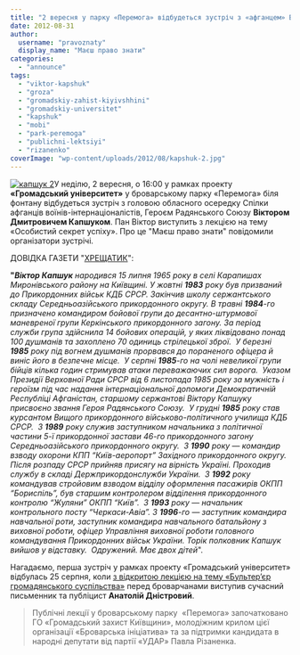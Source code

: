 ```yaml
---
title: "2 вересня у парку «Перемога» відбудеться зустріч з «афганцем» Віктором Капшуком"
date: 2012-08-31
author: 
  username: "pravoznaty"
  display_name: "Маєш право знати"
categories: 
  - "announce"
tags: 
  - "viktor-kapshuk"
  - "groza"
  - "gromadskiy-zahist-kiyivshhini"
  - "gromadskiy-universitet"
  - "kapshuk"
  - "mobi"
  - "park-peremoga"
  - "publichni-lektsiyi"
  - "rizanenko"
coverImage: "wp-content/uploads/2012/08/kapshuk-2.jpg"
---
```


[![](https://mpz.brovary.org/wp-content/uploads/2012/08/kapshuk-2.jpg "капшук 2")](https://mpz.brovary.org/wp-content/uploads/2012/08/kapshuk-2.jpg)У неділю, 2 вересня, о 16:00 у рамках проекту **«Громадський університет»** у броварському парку «Перемога» біля фонтану відбудеться зустріч з головою обласного осередку Спілки афганців воїнів-інтернаціоналістів, Героєм Радянського Союзу **Віктором Дмитровичем Капшуком**. Пан Віктор виступить з лекцією на тему «Особистий секрет успіху». Про це "Маєш право знати" повідомили організатори зустрічі.

ДОВІДКА ГАЗЕТИ "[ХРЕЩАТИК](https://www.kreschatic.kiev.ua/ua/3788/art/1297709554.html)":

**"_Віктор Капшук_** _народився 15 липня 1965 року в селі Карапишах Миронівського району на Київщині._ _У жовтні **1983** року був призваний до Прикордонних військ КДБ СРСР. Закінчив школу сержантського складу Середньоазійського прикордонного округу. В травні **1984**\-го призначено командиром бойової групи до десантно-штурмової маневреної групи Керкінського прикордонного загону. За період служби група здійснила 14 бойових операцій, у яких ліквідовано понад 100 душманів та захоплено 70 одиниць стрілецької зброї.  У березні **1985** року під вогнем душманів прорвався до пораненого офіцера й виніс його в безпечне місце.  У серпні **1985**\-го на чолі невеликої групи бійців кілька годин стримував атаки переважаючих сил ворога.  Указом Президії Верховної Ради СРСР від 6 листопада 1985 року за мужність і героїзм під час надання інтернаціональної допомоги Демократичній Республіці Афганістан, старшому сержантові Віктору Капшуку присвоєно звання Героя Радянського Союзу.  У грудні **1985** року став курсантом Вищого прикордонного військово-політичного училища КДБ СРСР.  З **1989** року служив заступником начальника з політичної частини 5-ї прикордонної застави 46-го прикордонного загону Середньоазійського прикордонного округу.  З **1990** року — командир взводу охорони КПП “Київ-аеропорт” Західного прикордонного округу. Після розпаду СРСР прийняв присягу на вірність Україні. Проходив службу в складі Держприкордонслужби України.  З **1992** року командував стройовим взводом відділу оформлення пасажирів ОКПП “Бориспіль”, був старшим контролером відділення прикордонного контролю “Жуляни” ОКПП “Київ”.  З **1993** року — начальник контрольного посту “Черкаси-Авіа”._ _З **1996**\-го — заступник командира навчальної роти, заступник командира навчального батальйону з виховної роботи, офіцер Управління виховної роботи головного командування Прикордонних військ України. Торік полковник Капшук вийшов у відставку.  Одружений. Має двох дітей_".

Нагадаємо, перша зустріч у рамках проекту «Громадський університет» відбулась 25 серпня, коли [з відкритою лекцією на тему «Бультер’єр громадянського суспільства»](https://mpz.brovary.org/anatoliy-dnistroviy-rozpoviv-brovarchanam-pro-bulter-yeriv-gromadyanskogo-suspilstva/) перед броварчанами виступив сучасний письменник та публіцист **Анатолій Дністровий**.

> Публічні лекції у броварському парку  «Перемога» започатковано ГО «Громадський захист Київщини», молодіжним крилом цієї організації «Броварська ініціатива» та за підтримки кандидата в народні депутати від партії «УДАР» Павла Різаненка.
